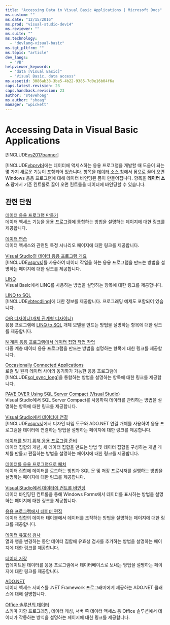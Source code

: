 ```yaml
---
title: "Accessing Data in Visual Basic Applications | Microsoft Docs"
ms.custom: ""
ms.date: "12/15/2016"
ms.prod: "visual-studio-dev14"
ms.reviewer: ""
ms.suite: ""
ms.technology: 
  - "devlang-visual-basic"
ms.tgt_pltfrm: ""
ms.topic: "article"
dev_langs: 
  - "VB"
helpviewer_keywords: 
  - "data [Visual Basic]"
  - "Visual Basic, data access"
ms.assetid: 3086ab38-3be5-4b22-9385-7d0e16b04f6a
caps.latest.revision: 23
caps.handback.revision: 23
author: "stevehoag"
ms.author: "shoag"
manager: "wpickett"
---
```

# Accessing Data in Visual Basic Applications
[!INCLUDE[vs2017banner](../../csharp/includes/vs2017banner.md)]

[!INCLUDE[vbprvb](../../csharp/programming-guide/concepts/linq/includes/vbprvb_md.md)]에는 데이터에 액세스하는 응용 프로그램을 개발할 때 도움이 되는 몇 가지 새로운 기능이 포함되어 있습니다.  항목을 [데이터 소스 창](../Topic/Data%20Sources%20Window.md)에서 폼으로 끌어 오면 Windows 응용 프로그램에 대해 데이터 바인딩된 폼이 만들어집니다.  항목을 **데이터 소스 창**에서 기존 컨트롤로 끌어 오면 컨트롤을 데이터에 바인딩할 수 있습니다.  
  
## 관련 단원  
 [데이터 응용 프로그램 만들기](/visual-studio/data-tools/creating-data-applications)  
 데이터 액세스 기능을 응용 프로그램에 통합하는 방법을 설명하는 페이지에 대한 링크를 제공합니다.  
  
 [데이터 연습](../Topic/Data%20Walkthroughs.md)  
 데이터 액세스와 관련된 특정 시나리오 페이지에 대한 링크를 제공합니다.  
  
 [Visual Studio의 데이터 응용 프로그램 개요](/visual-studio/data-tools/overview-of-data-applications-in-visual-studio)  
 [!INCLUDE[vsprvs](../../csharp/includes/vsprvs_md.md)]를 사용하여 데이터 작업을 하는 응용 프로그램을 만드는 방법을 설명하는 페이지에 대한 링크를 제공합니다.  
  
 [LINQ](../../visual-basic/programming-guide/language-features/linq/index.md)  
 Visual Basic에서 LINQ를 사용하는 방법을 설명하는 항목에 대한 링크를 제공합니다.  
  
 [LINQ to SQL](../Topic/LINQ%20to%20SQL.md)  
 [!INCLUDE[vbtecdlinq](../../csharp/includes/vbtecdlinq_md.md)]에 대한 정보를 제공합니다.  프로그래밍 예제도 포함되어 있습니다.  
  
 [O\/R 디자이너\(개체 관계형 디자이너\)](/visual-studio/data-tools/linq-to-sql-tools-in-visual-studio2)  
 응용 프로그램에 [LINQ to SQL](../Topic/LINQ%20to%20SQL.md) 개체 모델을 만드는 방법을 설명하는 항목에 대한 링크를 제공합니다.  
  
 [N 계층 응용 프로그램에서 데이터 집합 작업 작업](/visual-studio/data-tools/work-with-datasets-in-n-tier-applications)  
 다중 계층 데이터 응용 프로그램을 만드는 방법을 설명하는 항목에 대한 링크를 제공합니다.  
  
 [Occasionally Connected Applications](http://msdn.microsoft.com/ko-kr/5f261728-a9a9-4304-8447-b94404a63099)  
 로컬 및 원격 데이터 사이의 동기화가 가능한 응용 프로그램에 [!INCLUDE[sql_sync_long](../../visual-basic/developing-apps/includes/sql_sync_long_md.md)]을 통합하는 방법을 설명하는 항목에 대한 링크를 제공합니다.  
  
 [PAVE OVER Using SQL Server Compact \(Visual Studio\)](http://msdn.microsoft.com/ko-kr/13320dd1-94e5-4077-bf76-8df253695ccc)  
 Visual Studio에서 SQL Server Compact를 사용하여 데이터를 관리하는 방법을 설명하는 항목에 대한 링크를 제공합니다.  
  
 [Visual Studio에서 데이터에 연결](/visual-studio/data-tools/connecting-to-data-in-visual-studio)  
 [!INCLUDE[vsprvs](../../csharp/includes/vsprvs_md.md)]에서 디자인 타임 도구와 ADO.NET 연결 개체를 사용하여 응용 프로그램을 데이터에 연결하는 방법을 설명하는 페이지에 대한 링크를 제공합니다.  
  
 [데이터를 받기 위해 응용 프로그램 준비](../Topic/Preparing%20Your%20Application%20to%20Receive%20Data.md)  
 데이터 집합의 개념, 새 데이터 집합을 만드는 방법 및 데이터 집합을 구성하는 개별 개체를 만들고 편집하는 방법을 설명하는 페이지에 대한 링크를 제공합니다.  
  
 [데이터를 응용 프로그램으로 페치](/visual-studio/data-tools/fetching-data-into-your-application)  
 데이터 집합에 데이터를 로드하는 방법과 SQL 문 및 저장 프로시저를 실행하는 방법을 설명하는 페이지에 대한 링크를 제공합니다.  
  
 [Visual Studio에서 데이터에 컨트롤 바인딩](/visual-studio/data-tools/bind-controls-to-data-in-visual-studio)  
 데이터 바인딩된 컨트롤을 통해 Windows Forms에서 데이터를 표시하는 방법을 설명하는 페이지에 대한 링크를 제공합니다.  
  
 [응용 프로그램에서 데이터 편집](/visual-studio/data-tools/editing-data-in-your-application)  
 데이터 집합의 데이터 테이블에서 데이터를 조작하는 방법을 설명하는 페이지에 대한 링크를 제공합니다.  
  
 [데이터 유효성 검사](../Topic/Validating%20Data.md)  
 열과 행을 변경하는 동안 데이터 집합에 유효성 검사를 추가하는 방법을 설명하는 페이지에 대한 링크를 제공합니다.  
  
 [데이터 저장](/visual-studio/data-tools/saving-data)  
 업데이트된 데이터를 응용 프로그램에서 데이터베이스로 보내는 방법을 설명하는 페이지에 대한 링크를 제공합니다.  
  
 [ADO.NET](../Topic/ADO.NET.md)  
 데이터 액세스 서비스를 .NET Framework 프로그래머에게 제공하는 ADO.NET 클래스에 대해 설명합니다.  
  
 [Office 솔루션의 데이터](/office-dev/office-dev/data-in-office-solutions)  
 스키마 지향 프로그래밍, 데이터 캐싱, 서버 쪽 데이터 액세스 등 Office 솔루션에서 데이터가 작동하는 방식을 설명하는 페이지에 대한 링크를 제공합니다.